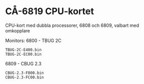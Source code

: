 # CÅ-6819 CPU-kortet
CPU-kort med dubbla processorer, 6808 och 6809, valbart med omkopplare

Monitors:
6800 - TBUG 2C
```
TBUG-2C-E400.bin
TBUG-2C-EC00.bin
```
6809 - CBUG 2.3
```
CBUG-2.3-F800.bin
CBUG-2.3-FC00.bin
```
